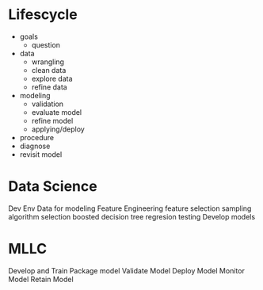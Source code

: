 # Lifescycle

- goals
  - question
- data
  - wrangling
  - clean data
  - explore data
  - refine data
- modeling
  - validation
  - evaluate model
  - refine model
  - applying/deploy
- procedure
- diagnose
- revisit model

# Data Science
Dev Env
Data for modeling
Feature Engineering
feature selection
sampling
algorithm selection
boosted decision tree
regresion testing
Develop models

# MLLC

Develop and Train
Package model
Validate Model
Deploy Model
Monitor Model
Retain Model